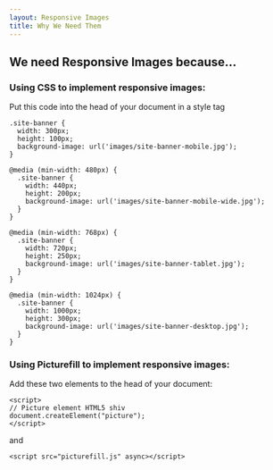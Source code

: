 ```yaml
---
layout: Responsive Images
title: Why We Need Them
---
```

 
 
## We need Responsive Images because...  

### Using CSS to implement responsive images:
Put this code into the head of your document in a style tag

```
.site-banner {
  width: 300px;
  height: 100px;
  background-image: url('images/site-banner-mobile.jpg');
}

@media (min-width: 480px) {
  .site-banner {
    width: 440px;
    height: 200px;
    background-image: url('images/site-banner-mobile-wide.jpg');
  }
}

@media (min-width: 768px) {
  .site-banner {
    width: 720px;
    height: 250px;
    background-image: url('images/site-banner-tablet.jpg');
  }
}

@media (min-width: 1024px) {
  .site-banner {
    width: 1000px;
    height: 300px;
    background-image: url('images/site-banner-desktop.jpg');
  }
}

```



### Using Picturefill to implement responsive images:  

Add these two elements to the head of your document:

```
<script>
// Picture element HTML5 shiv
document.createElement("picture");
</script>

```

and

```
<script src="picturefill.js" async></script>

```
 

